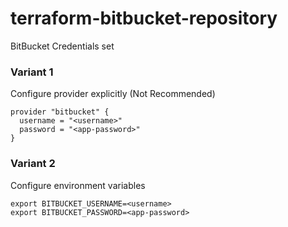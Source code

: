 # terraform-bitbucket-repository

BitBucket Credentials set

### Variant 1

Configure provider explicitly (Not Recommended)
```
provider "bitbucket" {
  username = "<username>"
  password = "<app-password>"
}
```
### Variant 2
Configure environment variables
```
export BITBUCKET_USERNAME=<username>
export BITBUCKET_PASSWORD=<app-password>
```